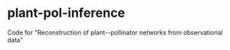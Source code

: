 # plant-pol-inference
Code for "Reconstruction of plant--pollinator networks from observational data"
